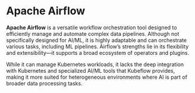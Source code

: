 # Apache Airflow 

**Apache Airflow** is a versatile workflow orchestration tool designed to efficiently manage and automate complex data pipelines. Although not specifically designed for AI/ML, it is highly adaptable and can orchestrate various tasks, including ML pipelines. Airflow’s strengths lie in its flexibility and extensibility—it supports a broad ecosystem of operators and plugins.
 
While it can manage Kubernetes workloads, it lacks the deep integration with Kubernetes and specialized AI/ML tools that Kubeflow provides, making it more suited for heterogeneous environments where AI is part of broader data processing tasks.